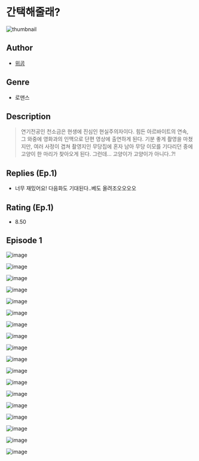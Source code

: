 # 간택해줄래?
![thumbnail](https://image-comic.pstatic.net/user_contents_data/challenge_comic/2023/05/23/323769/upload_4134647743458535010_480x623.jpeg)

## Author
- [위곰](https://comic.naver.com/artistTitle?id=323769)

## Genre
- 로맨스

## Description
> 연기전공인 천소금은 현생에 진심인 현실주의자이다. 힘든 아르바이트의 연속, 그 와중에 영화과의 인맥으로 단편 영상에 출연하게 된다. 기분 좋게 촬영을 마쳤지만, 여러 사정이 겹쳐 촬영지인 무당집에 혼자 남아 무당 이모를 기다리던 중에 고양이 한 마리가 찾아오게 된다. 그런데... 고양이가 고양이가 아니다..?!

## Replies (Ep.1)
- 너무 재밌어요! 다음화도 기대된다..베도 올려조오오오오

## Rating (Ep.1)
- 8.50

## Episode 1
![image](https://image-comic.pstatic.net/user_contents_data/challenge_comic/2023/05/25/323769/upload_7221859982981162288.jpeg)

![image](https://image-comic.pstatic.net/user_contents_data/challenge_comic/2023/05/25/323769/upload_4064045005133604194.jpeg)

![image](https://image-comic.pstatic.net/user_contents_data/challenge_comic/2023/05/25/323769/upload_3486129383446754103.jpeg)

![image](https://image-comic.pstatic.net/user_contents_data/challenge_comic/2023/05/25/323769/upload_3689629191045855032.jpeg)

![image](https://image-comic.pstatic.net/user_contents_data/challenge_comic/2023/05/25/323769/upload_7004559999568471650.jpeg)

![image](https://image-comic.pstatic.net/user_contents_data/challenge_comic/2023/05/25/323769/upload_3991424444029953588.jpeg)

![image](https://image-comic.pstatic.net/user_contents_data/challenge_comic/2023/05/25/323769/upload_7148393725468893744.jpeg)

![image](https://image-comic.pstatic.net/user_contents_data/challenge_comic/2023/05/25/323769/upload_7234297469468882530.jpeg)

![image](https://image-comic.pstatic.net/user_contents_data/challenge_comic/2023/05/25/323769/upload_7291434694979117880.jpeg)

![image](https://image-comic.pstatic.net/user_contents_data/challenge_comic/2023/05/25/323769/upload_3618752686388896865.jpeg)

![image](https://image-comic.pstatic.net/user_contents_data/challenge_comic/2023/05/25/323769/upload_7363773756279710008.jpeg)

![image](https://image-comic.pstatic.net/user_contents_data/challenge_comic/2023/05/25/323769/upload_7363721180762878264.jpeg)

![image](https://image-comic.pstatic.net/user_contents_data/challenge_comic/2023/05/25/323769/upload_3977867263024247905.jpeg)

![image](https://image-comic.pstatic.net/user_contents_data/challenge_comic/2023/05/25/323769/upload_3474635303685207864.jpeg)

![image](https://image-comic.pstatic.net/user_contents_data/challenge_comic/2023/05/25/323769/upload_3473512478891586356.jpeg)

![image](https://image-comic.pstatic.net/user_contents_data/challenge_comic/2023/05/25/323769/upload_3703700951261524276.jpeg)

![image](https://image-comic.pstatic.net/user_contents_data/challenge_comic/2023/05/25/323769/upload_7378080798256149604.jpeg)

![image](https://image-comic.pstatic.net/user_contents_data/challenge_comic/2023/05/25/323769/upload_7233456523495760434.jpeg)
